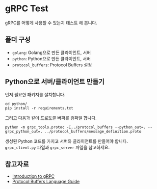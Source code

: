 # gRPC Test

gRPC를 어떻게 사용할 수 있는지 테스트 해 봅니다.

## 폴더 구성

* `golang`: Golang으로 만든 클라이언트, 서버
* `python`: Python으로 만든 클라이언트, 서버
* `protocol_buffers`: Protocol Buffers 설정

## Python으로 서버/클라이언트 만들기

먼저 필요한 패키지를 설치합니다.

```
cd python/
pip install -r requirements.txt 
```

그리고 다음과 같이 프로토콜 버퍼를 컴파일 합니다.

```
python -m grpc_tools.protoc -I../protocol_buffers --python_out=. --grpc_python_out=. ../protocol_buffers/message_definition.proto
```

생성된 Python 코드를 가지고 서버와 클라이언트를 만들어야 합니다. `grpc_client.py` 파일과 `grpc_server` 파일을 참고하세요.

## 참고자료

* [Introduction to gRPC](https://grpc.io/docs/what-is-grpc/introduction/)
* [Protocol Buffers Language Guide](https://developers.google.com/protocol-buffers/docs/overview#simple)
